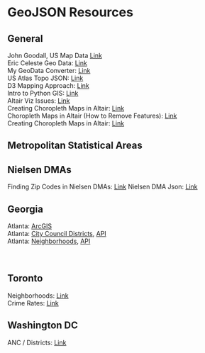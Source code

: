 # GeoJSON Resources


## General

John Goodall, US Map Data [Link](https://github.com/jgoodall/us-maps)<br>
Eric Celeste Geo Data: [Link](http://eric.clst.org/tech/usgeojson/)<br>
My GeoData Converter: [Link](https://mygeodata.cloud/converter/)<br>
US Atlas Topo JSON: [Link](https://github.com/topojson/us-atlas)<br>
D3 Mapping Approach: [Link](https://d3indepth.com/geographic/)<br>
Intro to Python GIS: [Link](https://automating-gis-processes.github.io/CSC/index.html)<br>
Altair Viz Issues: [Link](https://github.com/altair-viz/altair/issues/1357)<br>
Creating Choropleth Maps in Altair: [Link](https://medium.com/dataexplorations/creating-choropleth-maps-in-altair-eeb7085779a1)<br>
Choropleth Maps in Altair (How to Remove Features): [Link](https://www.chegg.com/homework-help/questions-and-answers/using-python-altair-library-data-https-uploadfilesio-s6b0q-csv-format-2-altair-create-note-q31838944)<br>
Creating Choropleth Maps in Altair: [Link](https://www.districtdatalabs.com/altair-choropleth-viz)<br>

## Metropolitan Statistical Areas

## Nielsen DMAs

Finding Zip Codes in Nielsen DMAs: [Link](http://pilotskid.com/us-zip-codes-nielsen-dma/)
Nielsen DMA Json: [Link](https://github.com/simzou/nielsen-dma/blob/master/nielsentopo.json)

## Georgia

Atlanta: [ArcGIS](https://dcp-coaplangis.opendata.arcgis.com/)<br>
Atlanta: [City Council Districts](https://dcp-coaplangis.opendata.arcgis.com/datasets/city-council-districts), [API](https://opendata.arcgis.com/datasets/5ce01aea8d4046fe8659a8e25958c2bb_2.geojson)<br>
Atlanta: [Neighborhoods](https://dcp-coaplangis.opendata.arcgis.com/datasets/neighborhoods), [API](https://opendata.arcgis.com/datasets/297d3d69d8ab4c6ba5f9264ad5e75c0a_3.geojson)<br>
<br>
<br>

## Toronto

Neighborhoods: [Link](https://github.com/jasonicarter/toronto-geojson)<br>
Crime Rates: [Link](https://data.torontopolice.on.ca/datasets/af500b5abb7240399853b35a2362d0c0_0/data?geometry=-80.465%2C43.542%2C-78.291%2C43.89)

## Washington DC

ANC / Districts: [Link](https://hub.arcgis.com/items/bfe6977cfd574c2b894cd67cf6a787c3)
